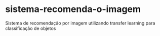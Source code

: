 # sistema-recomenda-o-imagem
Sistema de recomendação por imagem utilizando transfer learning para classificação de objetos
